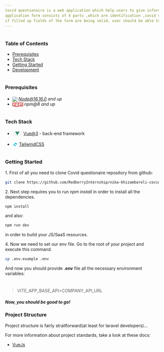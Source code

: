 ```yaml
---
Covid questionaire is a web application which help users to give informormation about their covid sickness and vaccination status.
application form consists of 4 parts ,which are identification ,covid sickness history, covid vaccination history and suggestions for our company, where users should provide valid and correct information of themselves.
if filled up fields of the form are being valid, user should be able to send provided data to the company.
---
```


#

### Table of Contents

- [Prerequisites](#prerequisites)
- [Tech Stack](#tech-stack)
- [Getting Started](#getting-started)
- [Development](#development)

#

### Prerequisites

- <img src="readme/assets/node.svg" width="35" style="position: relative; top: 4px" /> *Node@16.16.0 and up*
- <img src="readme/assets/npm.png" width="35" style="position: relative; top: 4px" /> _npm@8 and up_

#

### Tech Stack

- <img src="readme/assets/vue.png" height="18" style="position: relative; top: 4px" /> [Vue@3](https://vuejs.org/) - back-end framework

- <img src="readme/assets/tailwind.png" height="18" style="position: relative; top: 4px" /> [TailwindCSS](https://tailwindcss.com/)

#

### Getting Started

1\. First of all you need to clone Covid questionaire repository from github:

```sh
git clone https://github.com/RedberryInternship/nika-khizambareli-covid-questionnaire
```

2\. Next step requires you to run _npm install_ in order to install all the dependencies.

```sh
npm install
```

and also:

```sh
npm run dev
```

in order to build your JS/SaaS resources.

4\. Now we need to set our env file. Go to the root of your project and execute this command.

```sh
cp .env.example .env
```

And now you should provide **.env** file all the necessary environment variables:

#

> VITE_APP_BASE_API=COMPANY_API_URL

##### Now, you should be good to go!

### Project Structure

Project structure is fairly straitforward(at least for laravel developers)...

For more information about project standards, take a look at these docs:

- [VueJs](https://vuejs.org/)
